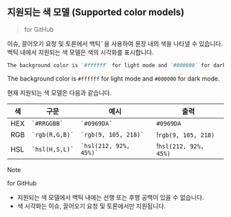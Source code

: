 ## 지원되는 색 모델 (Supported color models)
> for GitHub  

이슈, 끌어오기 요청 및 토론에서 백틱<kbd>`</kbd>을 사용하여 문장 내의 색을 나타낼 수 있습니다. 백틱 내에서 지원되는 색 모델은 색의 시각화를 표시합니다.

```markdown
The background color is `#ffffff` for light mode and `#000000` for dark mode.
```

The background color is `#ffffff` for light mode and `#000000` for dark mode.

현재 지원되는 색 모델은 다음과 같습니다.

| 색 | 구문 | 예시 | 출력 |
| --- | --- | --- | --- |
| HEX | <code>\`#RRGGBB\`</code> | <code>\`#0969DA\`</code> | `#0969DA` |
| RGB | <code>\`rgb(R,G,B)\`</code> | <code>\`rgb(9, 105, 218)\`</code> | !`rgb(9, 105, 218)` |
| HSL | <code>\`hsl(H,S,L)\`</code> | <code>\`hsl(212, 92%, 45%)\`</code> | !`hsl(212, 92%, 45%)` |

> [!NOTE]  
> for GitHub 
> * 지원되는 색 모델에서 백틱 내에는 선행 또는 후행 공백이 있을 수 없습니다.
> * 색 시각화는 이슈, 끌어오기 요청 및 토론에서만 지원됩니다. 